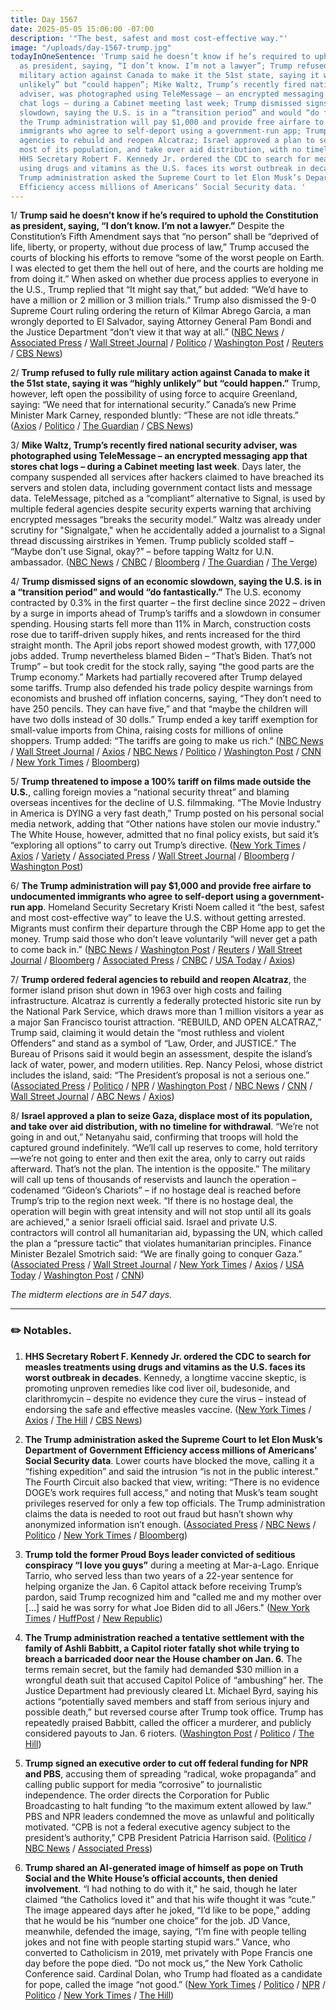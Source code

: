 ```yaml
---
title: Day 1567
date: 2025-05-05 15:06:00 -07:00
description: '"The best, safest and most cost-effective way."'
image: "/uploads/day-1567-trump.jpg"
todayInOneSentence: 'Trump said he doesn’t know if he’s required to uphold the Constitution
  as president, saying, “I don’t know. I’m not a lawyer”; Trump refused to fully rule
  military action against Canada to make it the 51st state, saying it was “highly
  unlikely” but “could happen”; Mike Waltz, Trump’s recently fired national security
  adviser, was photographed using TeleMessage – an encrypted messaging app that stores
  chat logs – during a Cabinet meeting last week; Trump dismissed signs of an economic
  slowdown, saying the U.S. is in a “transition period” and would “do fantastically”;
  the Trump administration will pay $1,000 and provide free airfare to undocumented
  immigrants who agree to self-deport using a government-run app; Trump ordered federal
  agencies to rebuild and reopen Alcatraz; Israel approved a plan to seize Gaza, displace
  most of its population, and take over aid distribution, with no timeline for withdrawal;
  HHS Secretary Robert F. Kennedy Jr. ordered the CDC to search for measles treatments
  using drugs and vitamins as the U.S. faces its worst outbreak in decades; and the
  Trump administration asked the Supreme Court to let Elon Musk’s Department of Government
  Efficiency access millions of Americans’ Social Security data. '
---
```


1/ **Trump said he doesn’t know if he’s required to uphold the Constitution as president, saying, “I don’t know. I’m not a lawyer.”** Despite the Constitution’s Fifth Amendment says that “no person” shall be “deprived of life, liberty, or property, without due process of law,” Trump accused the courts of blocking his efforts to remove “some of the worst people on Earth. I was elected to get them the hell out of here, and the courts are holding me from doing it.” When asked on whether due process applies to everyone in the U.S., Trump replied that “It might say that,” but added: “We’d have to have a million or 2 million or 3 million trials.” Trump also dismissed the 9-0 Supreme Court ruling ordering the return of Kilmar Abrego Garcia, a man wrongly deported to El Salvador, saying Attorney General Pam Bondi and the Justice Department “don’t view it that way at all.” ([NBC News](https://www.nbcnews.com/politics/trump-administration/trump-asked-uphold-constitution-says-dont-know-rcna204580) / [Associated Press](https://apnews.com/article/trump-due-process-canada-greenland-military-action-8da3e853b6cec944ec373fae4d317ac4) / [Wall Street Journal](https://www.wsj.com/politics/policy/trump-says-i-dont-know-when-asked-if-he-must-uphold-the-constitution-da6fd937) / [Politico](https://www.politico.com/news/2025/05/04/i-dont-know-trump-constitution-00326040) / [Washington Post](https://www.washingtonpost.com/politics/2025/05/04/trump-nbc-interview-constitution-economy/) / [Reuters](https://www.reuters.com/world/us/trump-says-hes-unsure-whether-people-us-are-entitled-due-process-2025-05-04/) / [CBS News](https://www.cbsnews.com/news/trump-due-process-comment-nbc-interview/))

2/ **Trump refused to fully rule military action against Canada to make it the 51st state, saying it was “highly unlikely” but “could happen.”** Trump, however, left open the possibility of using force to acquire Greenland, saying: “We need that for international security.” Canada’s new Prime Minister Mark Carney, responded bluntly: “These are not idle threats.” ([Axios](https://www.axios.com/2025/05/04/canada-trump-carney-military) / [Politico](https://www.politico.com/news/2025/05/04/trump-carney-canada-greenland-00325783) / [The Guardian](https://www.theguardian.com/us-news/2025/may/04/trump-greenland-denmark-military-force) / [CBS News](https://www.cbsnews.com/news/trump-greenland-military-force-canada/))

3/ **Mike Waltz, Trump’s recently fired national security adviser, was photographed using TeleMessage – an encrypted messaging app that stores chat logs – during a Cabinet meeting last week**. Days later, the company suspended all services after hackers claimed to have breached its servers and stolen data, including government contact lists and message data. TeleMessage, pitched as a “compliant” alternative to Signal, is used by multiple federal agencies despite security experts warning that archiving encrypted messages “breaks the security model.” Waltz was already under scrutiny for "Signalgate," when he accidentally added a journalist to a Signal thread discussing airstrikes in Yemen. Trump publicly scolded staff – “Maybe don’t use Signal, okay?” – before tapping Waltz for U.N. ambassador. ([NBC News](https://www.nbcnews.com/tech/security/telemessage-suspends-services-hackers-say-breached-app-rcna204925) / [CNBC](https://www.cnbc.com/2025/05/05/signal-telemessage-hack-trump-waltz.html) / [Bloomberg](https://www.bloomberg.com/news/articles/2025-05-05/messaging-app-tied-to-trump-cabinet-investigating-cyber-incident) / [The Guardian](https://www.theguardian.com/us-news/2025/may/05/mike-waltz-app-trump) / [The Verge](https://www.theverge.com/news/661173/telemessage-signal-clone-hacked-mike-waltz))

4/ **Trump dismissed signs of an economic slowdown, saying the U.S. is in a “transition period” and would “do fantastically.”** The U.S. economy contracted by 0.3% in the first quarter – the first decline since 2022 – driven by a surge in imports ahead of Trump’s tariffs and a slowdown in consumer spending. Housing starts fell more than 11% in March, construction costs rose due to tariff-driven supply hikes, and rents increased for the third straight month. The April jobs report showed modest growth, with 177,000 jobs added. Trump nevertheless blamed Biden – “That’s Biden. That’s not Trump” – but took credit for the stock rally, saying “the good parts are the Trump economy.” Markets had partially recovered after Trump delayed some tariffs. Trump also defended his trade policy despite warnings from economists and brushed off inflation concerns, saying, “They don’t need to have 250 pencils. They can have five,” and that “maybe the children will have two dolls instead of 30 dolls.” Trump ended a key tariff exemption for small-value imports from China, raising costs for millions of online shoppers. Trump added: “The tariffs are going to make us rich.” ([NBC News](https://www.nbcnews.com/politics/trump-administration/trump-downplays-recession-fears-saying-us-ok-long-term-rcna203511) / [Wall Street Journal](https://www.wsj.com/politics/policy/trump-downplays-economic-concerns-as-he-looks-to-cut-trade-deals-e6a24bc2) / [Axios](https://www.axios.com/2025/05/05/trump-economy-biden-jobs-markets) / [NBC News](https://www.nbcnews.com/politics/trump-administration/trump-rejects-concerns-prices-economic-uncertainty-defends-agenda-rcna203512) / [Politico](https://www.politico.com/news/2025/05/04/trump-wants-the-credit-but-not-the-blame-for-the-u-s-economy-00325501) / [Washington Post](https://www.washingtonpost.com/business/2025/05/05/housing-economy-tariffs-rates/) / [CNN](https://www.cnn.com/2025/05/02/economy/de-minimis-packages-tariff) / [New York Times](https://www.nytimes.com/2025/05/02/business/economy/trump-china-tariffs-de-minimis.html) / [Bloomberg](https://www.bloomberg.com/news/articles/2025-05-02/trump-kills-china-tariff-loophole-shein-temu-prices-are-soaring))

5/ **Trump threatened to impose a 100% tariff on films made outside the U.S.**, calling foreign movies a “national security threat” and blaming overseas incentives for the decline of U.S. filmmaking. “The Movie Industry in America is DYING a very fast death,” Trump posted on his personal social media network, adding that “Other nations have stolen our movie industry.” The White House, however, admitted that no final policy exists, but said it’s “exploring all options” to carry out Trump’s directive. ([New York Times](https://www.nytimes.com/2025/05/04/business/trump-tariffs-movies.html) / [Axios](https://www.axios.com/2025/05/05/trump-movie-tariffs-entertainment-stocks) / [Variety](https://variety.com/2025/film/news/trump-tariff-foreign-film-national-security-1236386566/) / [Associated Press](https://apnews.com/article/trump-films-hollywood-tariff-movies-415367dff6ae5bb7dc0871db5ac97d48) / [Wall Street Journal](https://www.wsj.com/business/media/trump-authorizes-100-tariff-on-movies-made-overseas-757e3a10) / [Bloomberg](https://www.bloomberg.com/news/articles/2025-05-05/trump-vows-to-meet-hollywood-on-tariff-plan-that-shook-industry) / [Washington Post](https://www.washingtonpost.com/entertainment/movies/2025/05/05/trump-movie-tariffs-foreign-films-hollywood/))

6/ **The Trump administration will pay $1,000 and provide free airfare to undocumented immigrants who agree to self-deport using a government-run app**. Homeland Security Secretary Kristi Noem called it “the best, safest and most cost-effective way” to leave the U.S. without getting arrested. Migrants must confirm their departure through the CBP Home app to get the money. Trump said those who don’t leave voluntarily “will never get a path to come back in.” ([NBC News](https://www.nbcnews.com/news/latino/trump-pay-1000-undocumented-immigrants-deport-rcna204859) / [Washington Post](https://www.washingtonpost.com/immigration/2025/05/05/trump-immigrant-deportation-payments-stipend/) / [Reuters](https://www.reuters.com/world/us/us-offers-1000-stipend-encourage-migrants-self-deport-2025-05-05/) / [Wall Street Journal](https://www.wsj.com/politics/policy/trump-administration-to-pay-1-000-to-migrants-who-self-deport-769b0574) / [Bloomberg](https://www.bloomberg.com/news/articles/2025-05-05/trump-administration-offers-migrants-1-000-to-voluntarily-leave) / [Associated Press](https://apnews.com/article/trump-immigration-mass-deportation-payment-border-illegal-c459325c4a73dba0d5a89fa19dbee334) / [CNBC](https://www.cnbc.com/2025/05/05/trump-dhs-travel-costs-stipend-immigrants-self-deport.html) / [USA Today](https://www.usatoday.com/story/news/politics/2025/05/05/dhs-1000-plane-ticket-migrants-deport/83455872007/) / [Axios](https://www.axios.com/2025/05/05/trump-deportation-stipend-money-homeland-security))

7/ **Trump ordered federal agencies to rebuild and reopen Alcatraz**, the former island prison shut down in 1963 over high costs and failing infrastructure. Alcatraz is currently a federally protected historic site run by the National Park Service, which draws more than 1 million visitors a year as a major San Francisco tourist attraction. “REBUILD, AND OPEN ALCATRAZ,” Trump said, claiming it would detain the “most ruthless and violent Offenders” and stand as a symbol of “Law, Order, and JUSTICE.” The Bureau of Prisons said it would begin an assessment, despite the island’s lack of water, power, and modern utilities. Rep. Nancy Pelosi, whose district includes the island, said: “The President’s proposal is not a serious one.” ([Associated Press](https://apnews.com/article/trump-alcatraz-prison-fabe3385415ae03829d44e50efb3c1fb) / [Politico](https://www.politico.com/news/2025/05/04/trump-alcatraz-movies-tariffs-00326220) / [NPR](https://www.npr.org/2025/05/05/nx-s1-5387239/trump-alcatraz-reopen) / [Washington Post](https://www.washingtonpost.com/nation/2025/05/05/trump-alcatraz-prison-reopening/) / [NBC News](https://www.nbcnews.com/politics/trump-administration/trump-says-will-reopen-enlarged-rebuilt-alcatraz-prison-rcna204743) / [CNN](https://www.cnn.com/2025/05/04/politics/trump-alcatraz-prisons-reopen) / [Wall Street Journal](https://www.wsj.com/politics/policy/trump-calls-for-alcatraz-to-become-a-prison-again-c252f5b5) / [ABC News](https://abcnews.go.com/Politics/bureau-prisons-assessing-trumps-directive-reopen-alcatraz/story?id=121474332) / [Axios](https://www.axios.com/2025/05/05/trump-alcatraz-prison-rebuild-reopen))

8/ **Israel approved a plan to seize Gaza, displace most of its population, and take over aid distribution, with no timeline for withdrawal**. “We’re not going in and out,” Netanyahu said, confirming that troops will hold the captured ground indefinitely. “We’ll call up reserves to come, hold territory—we’re not going to enter and then exit the area, only to carry out raids afterward. That’s not the plan. The intention is the opposite.” The military will call up tens of thousands of reservists and launch the operation – codenamed “Gideon’s Chariots” – if no hostage deal is reached before Trump’s trip to the region next week. “If there is no hostage deal, the operation will begin with great intensity and will not stop until all its goals are achieved,” a senior Israeli official said. Israel and private U.S. contractors will control all humanitarian aid, bypassing the UN, which called the plan a “pressure tactic” that violates humanitarian principles. Finance Minister Bezalel Smotrich said: “We are finally going to conquer Gaza.” ([Associated Press](https://apnews.com/article/israel-palestinians-hamas-war-news-05-05-2025-d22caabfd2cf89e83fe06e649e6438ba) / [Wall Street Journal](https://www.wsj.com/world/middle-east/israel-approves-plan-to-occupy-gaza-control-aid-distribution-90412130) / [New York Times](https://www.nytimes.com/2025/05/05/world/europe/israel-buildup-soldiers-hamas-gaza.html) / [Axios](https://www.axios.com/2025/05/05/israel-gaza-destroy-trump-deal) / [USA Today](https://www.usatoday.com/story/news/world/2025/05/05/israel-may-seize-all-of-gaza/83458258007/) / [Washington Post](https://www.washingtonpost.com/world/2025/05/04/israel-gaza-war-expansion-reservists/) / [CNN](https://www.cnn.com/2025/05/05/middleeast/israel-gaza-expansion-hnk-intl))

*The midterm elections are in 547 days.*

---

### ✏️ Notables. 

1. **HHS Secretary Robert F. Kennedy Jr. ordered the CDC to search for measles treatments using drugs and vitamins as the U.S. faces its worst outbreak in decades**. Kennedy, a longtime vaccine skeptic, is promoting unproven remedies like cod liver oil, budesonide, and clarithromycin – despite no evidence they cure the virus – instead of endorsing the safe and effective measles vaccine. ([New York Times](https://www.nytimes.com/2025/05/02/health/measles-treatments-vaccines-kennedy.html) / [Axios](https://www.axios.com/2025/05/02/kennedy-cdc-alternative-measles-treatments) / [The Hill](https://thehill.com/homenews/nexstar_media_wire/5280215-over-900-measles-cases-confirmed-us-29-states-cdc-says/) / [CBS News](https://www.cbsnews.com/news/rfk-jr-cdc-measles-treatment-guidance/))

2. **The Trump administration asked the Supreme Court to let Elon Musk’s Department of Government Efficiency access millions of Americans’ Social Security data**. Lower courts have blocked the move, calling it a “fishing expedition” and said the intrusion “is not in the public interest.” The Fourth Circuit also backed that view, writing:  “There is no evidence DOGE’s work requires full access,” and noting that Musk’s team sought privileges reserved for only a few top officials. The Trump administration claims the data is needed to root out fraud but hasn’t shown why anonymized information isn’t enough. ([Associated Press](https://apnews.com/article/doge-social-security-trump-administration-supreme-court-a38db8e9908e56b01265432f4d46e8e3) / [NBC News](https://www.nbcnews.com/politics/supreme-court/trump-administration-asks-supreme-court-grant-doge-access-social-secur-rcna204548) / [Politico](https://www.politico.com/news/2025/05/02/trump-doge-supreme-court-social-security-00324876) / [New York Times](https://www.nytimes.com/2025/05/02/us/supreme-court-doge-social-security.html) / [Bloomberg](https://www.bloomberg.com/news/articles/2025-05-02/trump-asks-supreme-court-for-doge-access-to-social-security-data))

3. **Trump told the former Proud Boys leader convicted of seditious conspiracy “I love you guys”** during a meeting at Mar-a-Lago. Enrique Tarrio, who served less than two years of a 22-year sentence for helping organize the Jan. 6 Capitol attack before receiving Trump’s pardon, said Trump recognized him and "called me and my mother over [...] said he was sorry for what Joe Biden did to all J6ers." ([New York Times](https://www.nytimes.com/2025/05/04/us/politics/trump-tarrio-proud-boys-pardon.html) / [HuffPost](https://www.huffpost.com/entry/donald-trump-enrique-tarrio-proud-boys-mar-a-lago_n_6818a2f6e4b064ed9fd4de80) / [New Republic](https://newrepublic.com/post/194803/judges-rule-against-trump-target-maga-threats))

4. **The Trump administration reached a tentative settlement with the family of Ashli Babbitt, a Capitol rioter fatally shot while trying to breach a barricaded door near the House chamber on Jan. 6**. The terms remain secret, but the family had demanded $30 million in a wrongful death suit that accused Capitol Police of “ambushing” her. The Justice Department had previously cleared Lt. Michael Byrd, saying his actions “potentially saved members and staff from serious injury and possible death,” but reversed course after Trump took office. Trump has repeatedly praised Babbitt, called the officer a murderer, and publicly considered payouts to Jan. 6 rioters. ([Washington Post](https://www.washingtonpost.com/dc-md-va/2025/05/02/trump-justice-babbitt-jan6-settlement/) / [Politico](https://www.politico.com/news/2025/05/02/trump-administration-reaches-settlement-in-principle-with-rioter-shot-by-cop-on-jan-6-00324453) / [The Hill](https://thehill.com/regulation/court-battles/5280122-justice-department-capitol-riot-settlement/))

5. **Trump signed an executive order to cut off federal funding for NPR and PBS**, accusing them of spreading “radical, woke propaganda” and calling public support for media “corrosive” to journalistic independence. The order directs the Corporation for Public Broadcasting to halt funding “to the maximum extent allowed by law.” PBS and NPR leaders condemned the move as unlawful and politically motivated. “CPB is not a federal executive agency subject to the president’s authority,” CPB President Patricia Harrison said. ([Politico](https://www.politico.com/news/2025/05/02/npr-pbs-trump-executive-order-response-00323798) / [NBC News](https://www.nbcnews.com/politics/trump-administration/trump-signs-executive-order-stop-federal-funding-npr-pbs-rcna204375) / [Associated Press](https://apnews.com/article/trump-npr-pbs-republicans-public-broadcasting-f0e3e1acb96986732a0211833165bf84))
 
6. **Trump shared an AI-generated image of himself as pope on Truth Social and the White House’s official accounts, then denied involvement**. “I had nothing to do with it,” he said, though he later claimed “the Catholics loved it” and that his wife thought it was “cute.” The image appeared days after he joked, “I’d like to be pope,” adding that he would be his “number one choice” for the job. JD Vance, meanwhile, defended the image, saying, “I’m fine with people telling jokes and not fine with people starting stupid wars.” Vance, who converted to Catholicism in 2019, met privately with Pope Francis one day before the pope died. “Do not mock us,” the New York Catholic Conference said. Cardinal Dolan, who Trump had floated as a candidate for pope, called the image “not good.” ([New York Times](https://www.nytimes.com/2025/05/05/us/politics/trump-pope-photo-ai.html) / [Politico](https://www.politico.eu/article/white-house-post-ai-generated-picture-donald-trump-pope/) / [NPR](https://www.npr.org/2025/05/04/nx-s1-5386516/catholic-leaders-criticize-trump-ai-pope-photo) / [Politico](https://www.politico.com/news/2025/05/03/vance-ai-pope-trump-00325197) / [New York Times](https://www.nytimes.com/2025/05/03/us/politics/trump-pope-photo.html) / [The Hill](https://thehill.com/homenews/administration/5281355-vance-trump-ai-pope-post/))

